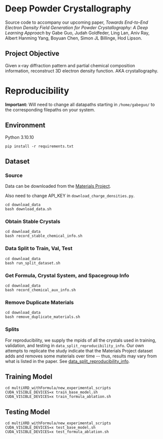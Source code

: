 # Deep Powder Crystallography
Source code to accompany our upcoming paper, *Towards End-to-End Electron Density Field Generation for Powder Crystallography: A Deep Learning Approach* by Gabe Guo, Judah Goldfeder, Ling Lan, Aniv Ray, Albert Hanming Yang, Boyuan Chen, Simon JL Billinge, Hod Lipson.

## Project Objective
Given x-ray diffraction pattern and partial chemical composition information, reconstruct 3D electron density function. AKA crystallography.

# Reproducibility

**Important:** Will need to change all datapaths starting in `/home/gabeguo/` to the corresponding filepaths on your system.

## Environment
Python 3.10.10
```
pip install -r requirements.txt
```

## Dataset

### Source
Data can be downloaded from the [Materials Project](https://next-gen.materialsproject.org/materials).

 Also need to change API_KEY in `download_charge_densities.py`.
```
cd download_data
bash download_data.sh
```

### Obtain Stable Crystals

```
cd download_data
bash record_stable_chemical_info.sh
```

### Data Split to Train, Val, Test

```
cd download_data
bash run_split_dataset.sh
```

### Get Formula, Crystal System, and Spacegroup Info

```
cd download_data
bash record_chemical_aux_info.sh
```

### Remove Duplicate Materials
```
cd download_data
bash remove_duplicate_materials.sh
```

### Splits

For reproducibility, we supply the mpids of all the crystals used in training, validation, and testing in `data_split_reproducibility_info`. Our own attempts to replicate the study indicate that the Materials Project dataset adds and removes some materials over time -- thus, results may vary from what is listed in the paper.
See [data_split_reproducibility_info](data_split_reproducibility_info).

## Training Model

```
cd multiXRD_withFormula/new_experimental_scripts
CUDA_VISIBLE_DEVICES=x train_base_model.sh
CUDA_VISIBLE_DEVICES=x train_formula_ablation.sh
```

## Testing Model

```
cd multiXRD_withFormula/new_experimental_scripts
CUDA_VISIBLE_DEVICES=x test_base_model.sh
CUDA_VISIBLE_DEVICES=x test_formula_ablation.sh
```


